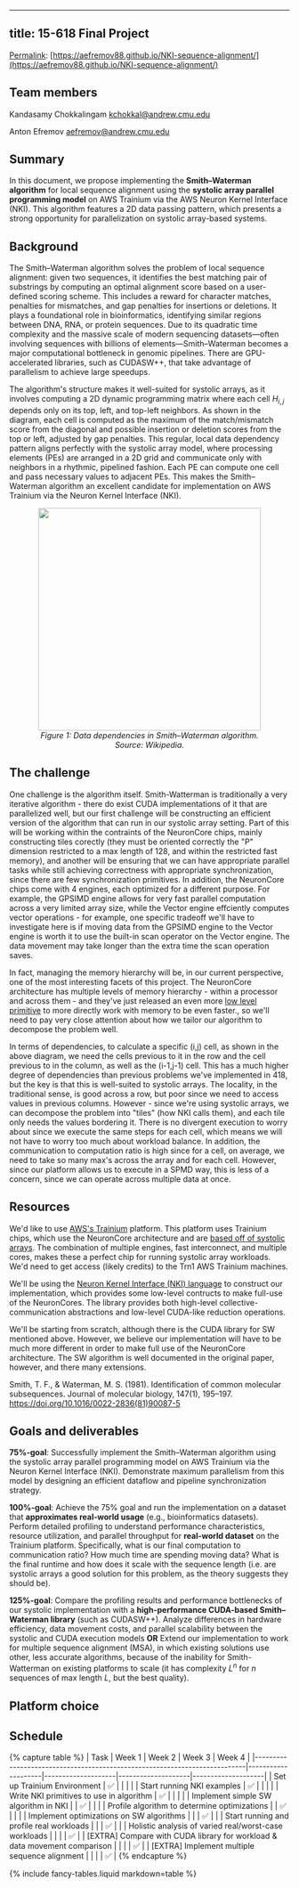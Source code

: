 -------
title: 15-618 Final Project
-------

[Permalink](https://aefremov88.github.io/NKI-sequence-alignment/): [https://aefremov88.github.io/NKI-sequence-alignment/](https://aefremov88.github.io/NKI-sequence-alignment/)

## Team members
Kandasamy Chokkalingam <kchokkal@andrew.cmu.edu>

Anton Efremov <aefremov@andrew.cmu.edu>

## Summary
In this document, we propose implementing the **Smith–Waterman algorithm** for local sequence alignment using the **systolic array parallel programming model** on AWS Trainium via the AWS Neuron Kernel Interface (NKI). This algorithm features a 2D data passing pattern, which presents a strong opportunity for parallelization on systolic array-based systems.

## Background
The Smith–Waterman algorithm solves the problem of local sequence alignment: given two sequences, it identifies the best matching pair of substrings by computing an optimal alignment score based on a user-defined scoring scheme. This includes a reward for character matches, penalties for mismatches, and gap penalties for insertions or deletions. It plays a foundational role in bioinformatics, identifying similar regions between DNA, RNA, or protein sequences. Due to its quadratic time complexity and the massive scale of modern sequencing datasets—often involving sequences with billions of elements—Smith–Waterman becomes a major computational bottleneck in genomic pipelines. There are GPU-accelerated libraries, such as CUDASW++, that take advantage of parallelism to achieve large speedups.

The algorithm's structure makes it well-suited for systolic arrays, as it involves computing a 2D dynamic programming matrix where each cell $H_{i,j}$ depends only on its top, left, and top-left neighbors. As shown in the diagram, each cell is computed as the maximum of the match/mismatch score from the diagonal and possible insertion or deletion scores from the top or left, adjusted by gap penalties. This regular, local data dependency pattern aligns perfectly with the systolic array model, where processing elements (PEs) are arranged in a 2D grid and communicate only with neighbors in a rhythmic, pipelined fashion. Each PE can compute one cell and pass necessary values to adjacent PEs. This makes the Smith–Waterman algorithm an excellent candidate for implementation on AWS Trainium via the Neuron Kernel Interface (NKI).

<p align="center">
  <img src="https://upload.wikimedia.org/wikipedia/commons/a/ad/Smith-Waterman-Algorithm-Scoring-1.png" width="400"/>
  <br/>
  <em>Figure 1: Data dependencies in Smith–Waterman algorithm. <br/>
    Source: Wikipedia.</em>
</p>

## The challenge
One challenge is the algorithm itself. Smith-Watterman is traditionally a very iterative algorithm - there do exist CUDA implementations of it that are parallelized well, but our first challenge will be constructing an efficient version of the algorithm that can run in our systolic array setting. Part of this will be working within the contraints of the NeuronCore chips, mainly constructing tiles corectly (they must be oriented correctly the "P" dimension restricted to a max length of 128, and within the restricted fast memory), and another will be ensuring that we can have appropriate parallel tasks while still achieving correctness with appropriate synchronization, since there are few synchronization primitives. In addition, the NeuronCore chips come with 4 engines, each optimized for a different purpose. For example, the GPSIMD engine allows for very fast parallel computation across a very limited array size, while the Vector engine effciently computes vector operations - for example, one specific tradeoff we'll have to investigate here is if moving data from the GPSIMD engine to the Vector engine is worth it to use the built-in scan operator on the Vector engine. The data movement may take longer than the extra time the scan operation saves.

In fact, managing the memory hierarchy will be, in our current perspective, one of the most interesting facets of this project. The NeuronCore architecture has multiple levels of memory hierarchy - within a processor and across them - and they've just released an even more [low level primitive](https://awsdocs-neuron.readthedocs-hosted.com/en/latest/general/nki/nki_direct_allocation_guide.html) to more directly work with memory to be even faster., so we'll need to pay very close attention about how we tailor our algorithm to decompose the problem well.

In terms of dependencies, to calculate a specific (i,j) cell, as shown in the above diagram, we need the cells previous to it in the row and the cell previous to in the column, as well as the (i-1,j-1) cell. This has a much higher degree of dependencies than previous problems we've implemented in 418, but the key is that this is well-suited to systolic arrays. The locality, in the traditional sense, is good across a row, but poor since we need to access values in previous columns. However - since we're using systolic arrays, we can decompose the problem into "tiles" (how NKI calls them), and each tile only needs the values bordering it. There is no divergent execution to worry about since we execute the same steps for each cell, which means we will not have to worry too much about workload balance. In addition, the communication to computation ratio is high since for a cell, on average, we need to take so many max's across the array and for each cell. However, since our platform allows us to execute in a SPMD way, this is less of a concern, since we can operate across multiple data at once.

## Resources
We'd like to use [AWS's Trainium](https://aws.amazon.com/ai/machine-learning/trainium/) platform. This platform uses Trainium chips, which use the NeuronCore architecture and are [based off of systolic arrays](https://aws.amazon.com/blogs/machine-learning/how-to-extend-the-functionality-of-aws-trainium-with-custom-operators/). The combination of multiple engines, fast interconnect, and multiple cores, makes these a perfect chip for running systolic array workloads. We'd need to get access (likely credits) to the Trn1 AWS Trainium machines.

We'll be using the [Neuron Kernel Interface (NKI) language](https://awsdocs-neuron.readthedocs-hosted.com/en/latest/general/nki/index.html) to construct our implementation, which provides some low-level contructs to make full-use of the NeuronCores. The library provides both high-level collective-communication abstractions and low-level CUDA-like reduction operations.

We'll be starting from scratch, although there is the CUDA library for SW mentioned above. However, we believe our implementation will have to be much more different in order to make full use of the NeuronCore architecture. The SW algorithm is well documented in the original paper, however, and there many extensions.

Smith, T. F., & Waterman, M. S. (1981). Identification of common molecular subsequences. Journal of molecular biology, 147(1), 195–197. https://doi.org/10.1016/0022-2836(81)90087-5

## Goals and deliverables
**75%-goal**: Successfully implement the Smith–Waterman algorithm using the systolic array parallel programming model on AWS Trainium via the Neuron Kernel Interface (NKI). Demonstrate maximum parallelism from this model by designing an efficient dataflow and pipeline synchronization strategy.

**100%-goal**: Achieve the 75% goal and run the implementation on a dataset that **approximates real-world usage** (e.g., bioinformatics datasets). Perform detailed profiling to understand performance characteristics, resource utilization, and parallel throughput for **real-world dataset** on the Trainium platform. Specifically, what is our final computation to communication ratio? How much time are spending moving data? What is the final runtime and how does it scale with the sequence length (i.e. are systolic arrays a good solution for this problem, as the theory suggests they should be).

**125%-goal**: Compare the profiling results and performance bottlenecks of our systolic implementation with a **high-performance CUDA-based Smith–Waterman library** (such as CUDASW++). Analyze differences in hardware efficiency, data movement costs, and parallel scalability between the systolic and CUDA execution models **OR** Extend our implementation to work for multiple sequence alignment (MSA), in which existing solutions use other, less accurate algorithms, because of the inability for Smith-Watterman on existing platforms to scale (it has complexity $L^n$ for $n$ sequences of max length $L$, but the best quality).

## Platform choice

## Schedule
{% capture table %}
| Task                                                                      | Week 1             | Week 2             | Week 3             | Week 4             |
|---------------------------------------------------------------------------|--------------------|--------------------|--------------------|--------------------|
| Set up Trainium Environment                                               | ✅ |                    |                    |                    |
| Start running NKI examples                                                | ✅ |                    |                    |                    |
| Write NKI primitives to use in algorithm                                  | ✅ |                    |                    |                    |
| Implement simple SW algorithm in NKI                                      |                    | ✅ |                    |                    |
| Profile algorithm to determine optimizations                              |                    | ✅ |                    |                    |
| Implement optimizations on SW algorithms                                  |                    |                    | ✅ |                    |
| Start running and profile real workloads                                  |                    |                    | ✅ |                    |
| Holistic analysis of varied real/worst-case workloads                     |                    |                    |                    | ✅ |
| [EXTRA] Compare with CUDA library for workload & data movement comparison |                    |                    |                    | ✅ |
| [EXTRA] Implement multiple sequence alignment                             |                    |                    |                    | ✅ |
{% endcapture %}

{% include fancy-tables.liquid markdown=table %}
